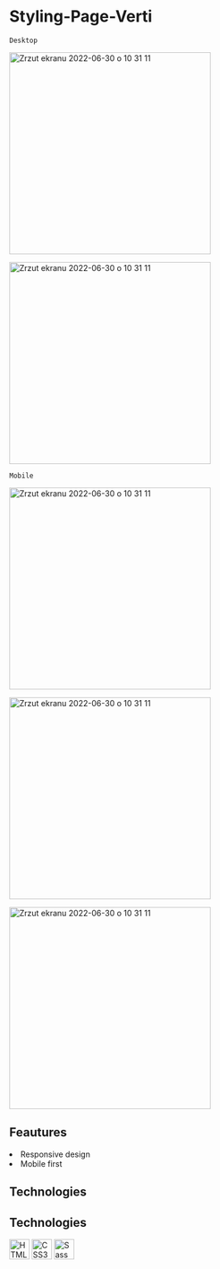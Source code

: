 # Styling-Page-Verti

`Desktop`
<p><img width="360" alt="Zrzut ekranu 2022-06-30 o 10 31 11" src="https://user-images.githubusercontent.com/94534923/177104931-91cd7307-caa5-47c0-bf52-2a161ecb100b.png"></p>
<p><img width="360" alt="Zrzut ekranu 2022-06-30 o 10 31 11" src="https://user-images.githubusercontent.com/94534923/177104957-d0d23736-5d2d-4c0f-9dc7-2de92ab162b5.png"></p>

`Mobile`
<p><img width="360" alt="Zrzut ekranu 2022-06-30 o 10 31 11" src="https://user-images.githubusercontent.com/94534923/177104964-bedd49fc-2381-4dab-a20f-512d9251b418.png"></p>
<p><img width="360" alt="Zrzut ekranu 2022-06-30 o 10 31 11" src="https://user-images.githubusercontent.com/94534923/177104968-fc4923e4-dfe7-4fcb-8abf-05001e0c368f.png"></p>
<p><img width="360" alt="Zrzut ekranu 2022-06-30 o 10 31 11" src="https://user-images.githubusercontent.com/94534923/177105714-4a9eb032-9601-445e-8e64-a651542bc6ff.png"></p>


## Feautures
<li>Responsive design</li>
<li>Mobile first</li>

## Technologies
## Technologies
<a href="https://developer.mozilla.org/en-US/docs/Glossary/HTML5" target="_blank" rel="noreferrer"><img src="https://raw.githubusercontent.com/danielcranney/readme-generator/main/public/icons/skills/html5-colored.svg" width="36" height="36" alt="HTML5" /></a>
  <a href="https://www.w3.org/TR/CSS/#css" target="_blank" rel="noreferrer"><img src="https://raw.githubusercontent.com/danielcranney/readme-generator/main/public/icons/skills/css3-colored.svg" width="36" height="36" alt="CSS3" /></a>
<a href="https://sass-lang.com/" target="_blank" rel="noreferrer"><img src="https://raw.githubusercontent.com/danielcranney/readme-generator/main/public/icons/skills/sass-colored.svg" width="36" height="36" alt="Sass" /></a>
